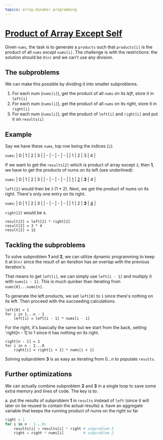 ```yaml
---
topics: array,dynamic programming
---
```


# [Product of Array Except Self](https://leetcode.com/problems/product-of-array-except-self/)

Given `nums`, the task is to generate a `products` such that `products[i]` is the product of all `nums` _except_ `nums[i]`. The challenge is with the restrictions: the solution should be `O(n)` and we can't use any division.

## The subproblems 

We can make this possible by dividing it into smaller subproblems. 

1. For each num (`nums[i]`), get the product of all `nums` on its _left_, store it in `left[i]`
2. For each num (`nums[i]`), get the product of all `nums` on its _right_, store it in `right[i]`
3. For each num (`nums[i]`), get the product of `left[i]` and `right[i]` and put it on `results[i]`

## Example

Say we have these `nums`, top row being the indices (`i`):

`nums`:
| 0 | 1 | 2 | 3 |
| - | - | - | - |
| 1 | 2 | 3 | 4 |

If we want to get the `results[2]` which is product of array except `3`, then **1**, we have to get the products of nums on its left (see underlined):

`nums`:
| 0 | 1 | 2 | 3 |
| - | - | - | - |
| <ins>1</ins> | <ins>2</ins> | **3** | 4 |

`left[2]` would then be `3` (1 * 2). Next, we get the product of nums on its right. There's only one entry on its right.

`nums`:
| 0 | 1 | 2 | 3 |
| - | - | - | - |
| 1 | 2 | **3** | <ins>4</ins> |


`right[2]` would be `4`.
```
result[2] = left[2] * right[2]
result[2] = 3 * 4
result[2] = 12
```

## Tackling the subproblems

To solve subproblem **1** and **2**, we can utilize dynamic programming to keep it at `O(n)` since the result of an iteration has an overlap with the previous iteration's.

That means to get `left[i]`, we can simply use `left[i - 1]` and multiply it with `nums[i - 1]`. This is much quicker than iterating from `nums[0]...nums[n]`.

To generate the left products, we set `left[0]` to `1` since there's nothing on its left. Then proceed with the succeeding calculations.
```
left[0] = 1
for i in 1...n - 1
    left[i] = left[i - 1] * nums[i - 1]
```

For the right, it's basically the same but we start from the back, setting `right[n - 1] to 1 since it has nothing on its right.
```
right[n - 1] = 1
for i in n - 2...0
    right[i] = right[i + 1] * nums[i + 1]
```

Solving subproblem **3** is as easy as iterating from 0...n to populate `results`.

## Further optimizations

We can actually combine subproblem **2** and **3** in a single loop to save some extra memory and lines of code. The key is to:

a. put the results of subproblem **1** in `results` instead of `left` (since it will later on be reused to contain the actual results)
a. have an aggregate variable that keeps the running product of nums on the right so far

```python
right = 1
for i in n - 1...0:
    results[i] = results[i] * right # subproblem 3
    right = right * nums[i]         # subproblem 2    
```
